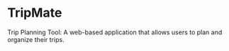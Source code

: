 # TripMate

Trip Planning Tool: A web-based application that allows users to plan and organize their trips.
